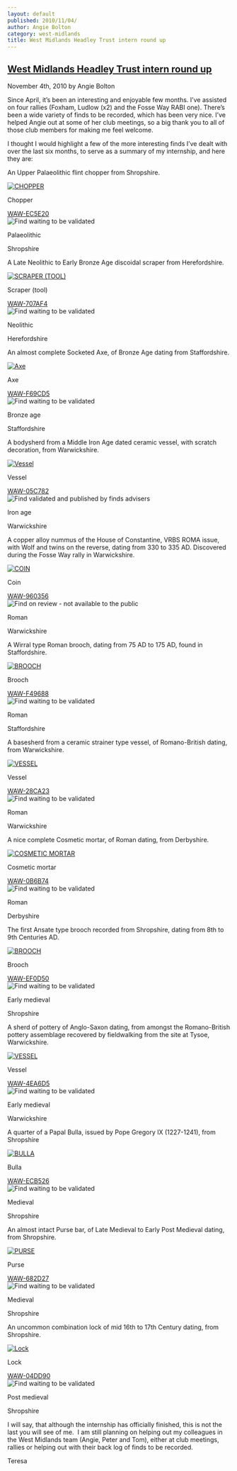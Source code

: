 ```yaml
---
layout: default
published: 2010/11/04/
author: Angie Bolton
category: west-midlands
title: West Midlands Headley Trust intern round up
---
```


[West Midlands Headley Trust intern round up](http://finds.org.uk/blogs/westmidlands/2010/11/04/west-midlands-headley-trust-intern-round-up/ "Permanent Link to West Midlands Headley Trust intern round up")
-------------------------------------------------------------------------------------------------------------------------------------------------------------------------------------------------------------

November 4th, 2010 by Angie Bolton

Since April, it’s been an interesting and enjoyable few months. I’ve assisted on four rallies (Foxham, Ludlow (x2) and the Fosse Way RABI one). There’s been a wide variety of finds to be recorded, which has been very nice. I’ve helped Angie out at some of her club meetings, so a big thank you to all of those club members for making me feel welcome.

I thought I would highlight a few of the more interesting finds I’ve dealt with over the last six months, to serve as a summary of my internship, and here they are:

An Upper Palaeolithic flint chopper from Shropshire.

[![CHOPPER](http://www.finds.org.uk/images/thumbnails/292111.jpg)](http://www.finds.org.uk/images/tgilmore/medium/waw-ec5e20.jpg "Medium sized image of: WAW-EC5E20 a PALAEOLITHIC CHOPPER")

Chopper

[WAW-EC5E20](http://www.finds.org.uk/database/artefacts/record/id/400553)  
![Find waiting to be validated](http://www.finds.org.uk/images/icons/flag_orange.gif)

Palaeolithic

Shropshire

A Late Neolithic to Early Bronze Age discoidal scraper from Herefordshire.

[![SCRAPER (TOOL)](http://www.finds.org.uk/images/thumbnails/291408.jpg)](http://www.finds.org.uk/images/tgilmore/medium/waw-707af4.jpg "Medium sized image of: WAW-707AF4 a NEOLITHIC SCRAPER (TOOL)")

Scraper (tool)

[WAW-707AF4](http://www.finds.org.uk/database/artefacts/record/id/399844)  
![Find waiting to be validated](http://www.finds.org.uk/images/icons/flag_orange.gif)

Neolithic

Herefordshire

An almost complete Socketed Axe, of Bronze Age dating from Staffordshire.

[![Axe](http://www.finds.org.uk/images/thumbnails/297485.jpg)](http://www.finds.org.uk/images/tgilmore/medium/waw-f69cd5.jpg "Medium sized image of: WAW-F69CD5 a BRONZE AGE Axe")

Axe

[WAW-F69CD5](http://www.finds.org.uk/database/artefacts/record/id/406303)  
![Find waiting to be validated](http://www.finds.org.uk/images/icons/flag_orange.gif)

Bronze age

Staffordshire

A bodysherd from a Middle Iron Age dated ceramic vessel, with scratch decoration, from Warwickshire.

[![Vessel](http://www.finds.org.uk/images/thumbnails/293990.jpg)](http://www.finds.org.uk/images/abolton/medium/waw-05c782.jpg "Medium sized image of: WAW-05C782 a IRON AGE Vessel")

Vessel

[WAW-05C782](http://www.finds.org.uk/database/artefacts/record/id/211981)  
![Find validated and published by finds advisers](http://www.finds.org.uk/images/icons/flag_green.gif)

Iron age

Warwickshire

A copper alloy nummus of the House of Constantine, VRBS ROMA issue, with Wolf and twins on the reverse, dating from 330 to 335 AD. Discovered during the Fosse Way rally in Warwickshire.

[![COIN](http://www.finds.org.uk/images/thumbnails/302072.jpg)](http://www.finds.org.uk/images/tgilmore/medium/waw-960356.jpg "Medium sized image of: WAW-960356 a ROMAN COIN")

Coin

[WAW-960356](http://www.finds.org.uk/database/artefacts/record/id/412811)  
![Find on review - not available to the public](http://www.finds.org.uk/images/icons/flag_red.gif)

Roman

Warwickshire

A Wirral type Roman brooch, dating from 75 AD to 175 AD, found in Staffordshire.

[![BROOCH](http://www.finds.org.uk/images/thumbnails/297509.jpg)](http://www.finds.org.uk/images/tgilmore/medium/waw-f49688.jpg "Medium sized image of: WAW-F49688 a ROMAN BROOCH")

Brooch

[WAW-F49688](http://www.finds.org.uk/database/artefacts/record/id/406266)  
![Find waiting to be validated](http://www.finds.org.uk/images/icons/flag_orange.gif)

Roman

Staffordshire

A basesherd from a ceramic strainer type vessel, of Romano-British dating, from Warwickshire.

[![VESSEL](http://www.finds.org.uk/images/thumbnails/294388.jpg)](http://www.finds.org.uk/images/tgilmore/medium/waw-28ca23.jpg "Medium sized image of: WAW-28CA23 a ROMAN VESSEL")

Vessel

[WAW-28CA23](http://www.finds.org.uk/database/artefacts/record/id/402615)  
![Find waiting to be validated](http://www.finds.org.uk/images/icons/flag_orange.gif)

Roman

Warwickshire

A nice complete Cosmetic mortar, of Roman dating, from Derbyshire.

[![COSMETIC MORTAR](http://www.finds.org.uk/images/thumbnails/286545.jpg)](http://www.finds.org.uk/images/tgilmore/medium/waw-0b6b74.jpg "Medium sized image of: WAW-0B6B74 a ROMAN COSMETIC MORTAR")

Cosmetic mortar

[WAW-0B6B74](http://www.finds.org.uk/database/artefacts/record/id/395084)  
![Find waiting to be validated](http://www.finds.org.uk/images/icons/flag_orange.gif)

Roman

Derbyshire

The first Ansate type brooch recorded from Shropshire, dating from 8th to 9th Centuries AD.

[![BROOCH](http://www.finds.org.uk/images/thumbnails/291080.jpg)](http://www.finds.org.uk/images/tgilmore/medium/waw-ef0d50.jpg "Medium sized image of: WAW-EF0D50 a EARLY MEDIEVAL BROOCH")

Brooch

[WAW-EF0D50](http://www.finds.org.uk/database/artefacts/record/id/400638)  
![Find waiting to be validated](http://www.finds.org.uk/images/icons/flag_orange.gif)

Early medieval

Shropshire

A sherd of pottery of Anglo-Saxon dating, from amongst the Romano-British pottery assemblage recovered by fieldwalking from the site at Tysoe, Warwickshire.

[![VESSEL](http://www.finds.org.uk/images/thumbnails/283404.jpg)](http://www.finds.org.uk/images/tgilmore/medium/waw-4ea6d5.jpg "Medium sized image of: WAW-4EA6D5 a EARLY MEDIEVAL VESSEL")

Vessel

[WAW-4EA6D5](http://www.finds.org.uk/database/artefacts/record/id/392056)  
![Find waiting to be validated](http://www.finds.org.uk/images/icons/flag_orange.gif)

Early medieval

Warwickshire

A quarter of a Papal Bulla, issued by Pope Gregory IX (1227-1241), from Shropshire

[![BULLA](http://www.finds.org.uk/images/thumbnails/291097.jpg)](http://www.finds.org.uk/images/tgilmore/medium/waw-ecb526.jpg "Medium sized image of: WAW-ECB526 a MEDIEVAL BULLA")

Bulla

[WAW-ECB526](http://www.finds.org.uk/database/artefacts/record/id/400561)  
![Find waiting to be validated](http://www.finds.org.uk/images/icons/flag_orange.gif)

Medieval

Shropshire

An almost intact Purse bar, of Late Medieval to Early Post Medieval dating, from Shropshire.

[![PURSE](http://www.finds.org.uk/images/thumbnails/295089.jpg)](http://www.finds.org.uk/images/tgilmore/medium/waw-682d27.jpg "Medium sized image of: WAW-682D27 a MEDIEVAL PURSE")

Purse

[WAW-682D27](http://www.finds.org.uk/database/artefacts/record/id/404343)  
![Find waiting to be validated](http://www.finds.org.uk/images/icons/flag_orange.gif)

Medieval

Shropshire

An uncommon combination lock of mid 16th to 17th Century dating, from Shropshire.

[![Lock](http://www.finds.org.uk/images/thumbnails/291393.jpg)](http://www.finds.org.uk/images/tgilmore/medium/waw-04dd90.jpg "Medium sized image of: WAW-04DD90 a POST MEDIEVAL Lock")

Lock

[WAW-04DD90](http://www.finds.org.uk/database/artefacts/record/id/400843)  
![Find waiting to be validated](http://www.finds.org.uk/images/icons/flag_orange.gif)

Post medieval

Shropshire

I will say, that although the internship has officially finished, this is not the last you will see of me.  I am still planning on helping out my colleagues in the West Midlands team (Angie, Peter and Tom), either at club meetings, rallies or helping out with their back log of finds to be recorded.

Teresa
